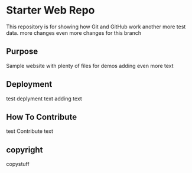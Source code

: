 # Starter Web Repo

This repository is for showing how Git and GitHub work
another more test data. more changes 
even more changes for this branch

## Purpose

Sample website with plenty of files for demos
adding even more text

## Deployment

test deplyment text 
adding text
## How To Contribute

test Contribute text 

## copyright

copystuff

